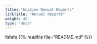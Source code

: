 ```yaml
---
title: "Knative Annual Reports"
linkTitle: "Annual reports"
weight: 40
type: "docs"
---
```

fafafa
{{% readfile file="README.md" %}}
